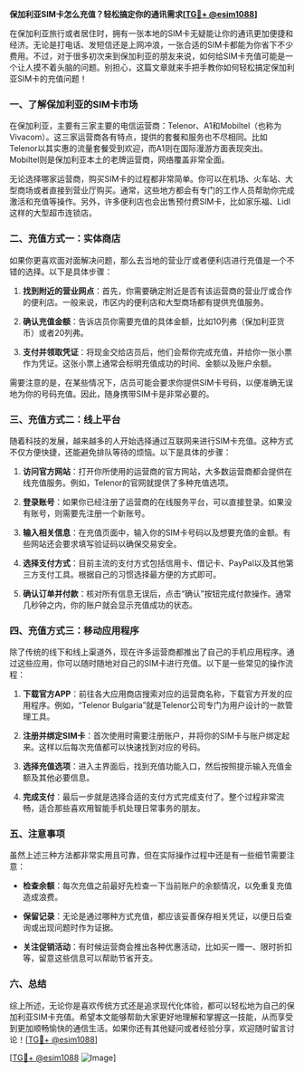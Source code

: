 **保加利亚SIM卡怎么充值？轻松搞定你的通讯需求[[TG💪+ @esim1088](https://t.me/s/esim1088)]**

在保加利亚旅行或者居住时，拥有一张本地的SIM卡无疑能让你的通讯更加便捷和经济。无论是打电话、发短信还是上网冲浪，一张合适的SIM卡都能为你省下不少费用。不过，对于很多初次来到保加利亚的朋友来说，如何给SIM卡充值可能是一个让人摸不着头脑的问题。别担心，这篇文章就来手把手教你如何轻松搞定保加利亚SIM卡的充值问题！

### 一、了解保加利亚的SIM卡市场

在保加利亚，主要有三家主要的电信运营商：Telenor、A1和Mobiltel（也称为Vivacom）。这三家运营商各有特点，提供的套餐和服务也不尽相同。比如Telenor以其实惠的流量套餐受到欢迎，而A1则在国际漫游方面表现突出。Mobiltel则是保加利亚本土的老牌运营商，网络覆盖非常全面。

无论选择哪家运营商，购买SIM卡的过程都非常简单。你可以在机场、火车站、大型商场或者直接到营业厅购买。通常，这些地方都会有专门的工作人员帮助你完成激活和充值等操作。另外，许多便利店也会出售预付费SIM卡，比如家乐福、Lidl这样的大型超市连锁店。

### 二、充值方式一：实体商店

如果你更喜欢面对面解决问题，那么去当地的营业厅或者便利店进行充值是一个不错的选择。以下是具体步骤：

1. **找到附近的营业网点**：首先，你需要确定附近是否有该运营商的营业厅或合作的便利店。一般来说，市区内的便利店和大型商场都有提供充值服务。
   
2. **确认充值金额**：告诉店员你需要充值的具体金额，比如10列弗（保加利亚货币）或者20列弗。

3. **支付并领取凭证**：将现金交给店员后，他们会帮你完成充值，并给你一张小票作为凭证。这张小票上通常会标明充值成功的时间、金额以及账户余额。

需要注意的是，在某些情况下，店员可能会要求你提供SIM卡号码，以便准确无误地为你的号码充值。因此，随身携带SIM卡是非常必要的。

### 三、充值方式二：线上平台

随着科技的发展，越来越多的人开始选择通过互联网来进行SIM卡充值。这种方式不仅方便快捷，还能避免排队等待的烦恼。以下是具体的步骤：

1. **访问官方网站**：打开你所使用的运营商的官方网站，大多数运营商都会提供在线充值服务。例如，Telenor的官网就提供了多种充值选项。

2. **登录账号**：如果你已经注册了运营商的在线服务平台，可以直接登录。如果没有账号，则需要先注册一个新账号。

3. **输入相关信息**：在充值页面中，输入你的SIM卡号码以及想要充值的金额。有些网站还会要求填写验证码以确保交易安全。

4. **选择支付方式**：目前主流的支付方式包括信用卡、借记卡、PayPal以及其他第三方支付工具。根据自己的习惯选择最方便的方式即可。

5. **确认订单并付款**：核对所有信息无误后，点击“确认”按钮完成付款操作。通常几秒钟之内，你的账户就会显示充值成功的状态。

### 四、充值方式三：移动应用程序

除了传统的线下和线上渠道外，现在许多运营商都推出了自己的手机应用程序。通过这些应用，你可以随时随地对自己的SIM卡进行充值。以下是一些常见的操作流程：

1. **下载官方APP**：前往各大应用商店搜索对应的运营商名称，下载官方开发的应用程序。例如，“Telenor Bulgaria”就是Telenor公司专门为用户设计的一款管理工具。

2. **注册并绑定SIM卡**：首次使用时需要注册账户，并将你的SIM卡与账户绑定起来。这样以后每次充值都可以快速找到对应的号码。

3. **选择充值选项**：进入主界面后，找到充值功能入口，然后按照提示输入充值金额及其他必要信息。

4. **完成支付**：最后一步就是选择合适的支付方式完成支付了。整个过程非常流畅，适合那些喜欢用智能手机处理日常事务的朋友。

### 五、注意事项

虽然上述三种方法都非常实用且可靠，但在实际操作过程中还是有一些细节需要注意：

- **检查余额**：每次充值之前最好先检查一下当前账户的余额情况，以免重复充值造成浪费。
  
- **保留记录**：无论是通过哪种方式充值，都应该妥善保存相关凭证，以便日后查询或出现问题时作为证据。

- **关注促销活动**：有时候运营商会推出各种优惠活动，比如买一赠一、限时折扣等，留意这些信息可以帮助节省开支。

### 六、总结

综上所述，无论你是喜欢传统方式还是追求现代化体验，都可以轻松地为自己的保加利亚SIM卡充值。希望本文能够帮助大家更好地理解和掌握这一技能，从而享受到更加顺畅愉快的通信生活。如果你还有其他疑问或者经验分享，欢迎随时留言讨论！[[TG💪+ @esim1088](https://t.me/s/esim1088)]

[[TG💪+ @esim1088](https://t.me/s/esim1088) ![Image](https://i.postimg.cc/4NQfJmqS/Snipaste-2025-05-13-00-14-12.png)]